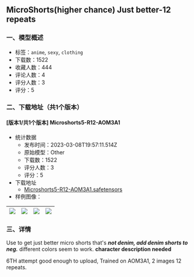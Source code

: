 ## MicroShorts(higher chance) Just better-12 repeats
### 一、模型概述

- 标签：`anime`, `sexy`, `clothing`
- 下载数：1522
- 收藏人数：444
- 评论人数：4
- 评分人数：3
- 评分：5

### 二、下载地址（共1个版本）

#### [版本1/共1个版本] Microshorts5-R12-AOM3A1

- 统计数据
  - 发布时间：2023-03-08T19:57:11.514Z
  - 原始模型：Other
  - 下载数：1522
  - 评分人数：3
  - 评分：5
- 下载地址
  - [Microshorts5-R12-AOM3A1.safetensors](https://civitai.com/api/download/models/20037)
- 样例图像：

| <img src="https://image.civitai.com/xG1nkqKTMzGDvpLrqFT7WA/620e9540-ebd9-432c-427f-59a2abab3300/width=450/211733.jpeg" /> | <img src="https://image.civitai.com/xG1nkqKTMzGDvpLrqFT7WA/92468496-87aa-46ab-b192-2c123fd24000/width=450/211751.jpeg" /> | <img src="https://image.civitai.com/xG1nkqKTMzGDvpLrqFT7WA/b5e4eead-b45c-46c1-7f60-3e30e2f0c600/width=450/211750.jpeg" /> | <img src="https://image.civitai.com/xG1nkqKTMzGDvpLrqFT7WA/12762f1e-6c5a-4bac-15fe-f24e6694ec00/width=450/211749.jpeg" /> |
| ---- | ---- | ---- | ---- |


### 三、详情
<p>Use to get just better micro shorts that's <strong><em>not denim, add denim shorts to neg.</em></strong> different colors seem to work. <strong>character description needed </strong></p><p>6TH attempt good enough to upload, Trained on AOM3A1, 2 images 12 repeats.</p>
